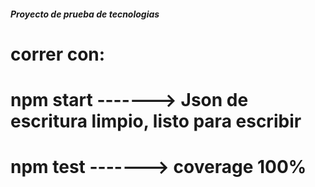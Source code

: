 ##### Proyecto de prueba de tecnologias

# correr con:
# npm start  -------> Json de escritura limpio, listo para escribir
# npm test   -------> coverage 100%